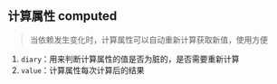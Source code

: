 ## 计算属性 computed

> 当依赖发生变化时，计算属性可以自动重新计算获取新值，使用方便

1. `diary`：用来判断计算属性的值是否为脏的，是否需要重新计算
2. `value`：计算属性每次计算后的结果
